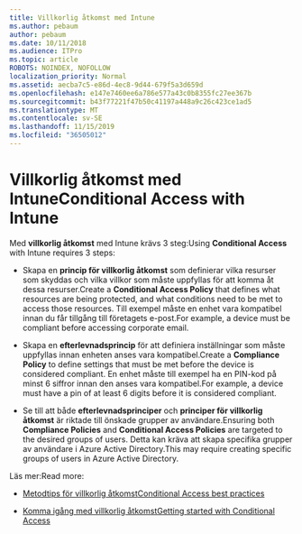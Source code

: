 ```yaml
---
title: Villkorlig åtkomst med Intune
ms.author: pebaum
author: pebaum
ms.date: 10/11/2018
ms.audience: ITPro
ms.topic: article
ROBOTS: NOINDEX, NOFOLLOW
localization_priority: Normal
ms.assetid: aecba7c5-e86d-4ec8-9d44-679f5a3d659d
ms.openlocfilehash: e147e7460ee6a786e577a43c0b8355fc27ee367b
ms.sourcegitcommit: b43f77221f47b50c41197a448a9c26c423ce1ad5
ms.translationtype: MT
ms.contentlocale: sv-SE
ms.lasthandoff: 11/15/2019
ms.locfileid: "36505012"
---
```

# <a name="conditional-access-with-intune"></a><span data-ttu-id="5474d-102">Villkorlig åtkomst med Intune</span><span class="sxs-lookup"><span data-stu-id="5474d-102">Conditional Access with Intune</span></span>

<span data-ttu-id="5474d-103">Med **villkorlig åtkomst** med Intune krävs 3 steg:</span><span class="sxs-lookup"><span data-stu-id="5474d-103">Using **Conditional Access** with Intune requires 3 steps:</span></span> 
  
- <span data-ttu-id="5474d-104">Skapa en **princip för villkorlig åtkomst** som definierar vilka resurser som skyddas och vilka villkor som måste uppfyllas för att komma åt dessa resurser.</span><span class="sxs-lookup"><span data-stu-id="5474d-104">Create a **Conditional Access Policy** that defines what resources are being protected, and what conditions need to be met to access those resources.</span></span> <span data-ttu-id="5474d-105">Till exempel måste en enhet vara kompatibel innan du får tillgång till företagets e-post.</span><span class="sxs-lookup"><span data-stu-id="5474d-105">For example, a device must be compliant before accessing corporate email.</span></span> 
    
- <span data-ttu-id="5474d-106">Skapa en **efterlevnadsprincip** för att definiera inställningar som måste uppfyllas innan enheten anses vara kompatibel.</span><span class="sxs-lookup"><span data-stu-id="5474d-106">Create a **Compliance Policy** to define settings that must be met before the device is considered compliant.</span></span> <span data-ttu-id="5474d-107">En enhet måste till exempel ha en PIN-kod på minst 6 siffror innan den anses vara kompatibel.</span><span class="sxs-lookup"><span data-stu-id="5474d-107">For example, a device must have a pin of at least 6 digits before it is considered compliant.</span></span> 
    
- <span data-ttu-id="5474d-108">Se till att både **efterlevnadsprinciper** och **principer för villkorlig åtkomst** är riktade till önskade grupper av användare.</span><span class="sxs-lookup"><span data-stu-id="5474d-108">Ensuring both **Compliance Policies** and **Conditional Access Policies** are targeted to the desired groups of users.</span></span> <span data-ttu-id="5474d-109">Detta kan kräva att skapa specifika grupper av användare i Azure Active Directory.</span><span class="sxs-lookup"><span data-stu-id="5474d-109">This may require creating specific groups of users in Azure Active Directory.</span></span> 
    
<span data-ttu-id="5474d-110">Läs mer:</span><span class="sxs-lookup"><span data-stu-id="5474d-110">Read more:</span></span>
  
- [<span data-ttu-id="5474d-111">Metodtips för villkorlig åtkomst</span><span class="sxs-lookup"><span data-stu-id="5474d-111">Conditional Access best practices</span></span>](https://docs.microsoft.com/azure/active-directory/conditional-access/best-practices)
    
- [<span data-ttu-id="5474d-112">Komma igång med villkorlig åtkomst</span><span class="sxs-lookup"><span data-stu-id="5474d-112">Getting started with Conditional Access </span></span>](https://docs.microsoft.com/azure/active-directory/active-directory-conditional-access-azure-portal-get-started)
    

